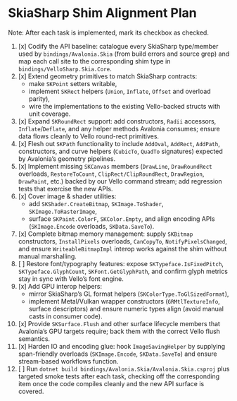 # SkiaSharp Shim Alignment Plan

Note: After each task is implemented, mark its checkbox as checked.

1. [x] Codify the API baseline: catalogue every SkiaSharp type/member used by `bindings/Avalonia.Skia` (from build errors and source grep) and map each call site to the corresponding shim type in `bindings/VelloSharp.Skia.Core`.
2. [x] Extend geometry primitives to match SkiaSharp contracts:
   - make `SKPoint` setters writable,
   - implement `SKRect` helpers (`Union`, `Inflate`, `Offset` and overload parity),
   - wire the implementations to the existing Vello-backed structs with unit coverage.
3. [x] Expand `SKRoundRect` support: add constructors, `Radii` accessors, `Inflate`/`Deflate`, and any helper methods Avalonia consumes; ensure data flows cleanly to Vello round-rect primitives.
4. [x] Flesh out `SKPath` functionality to include `AddOval`, `AddRect`, `AddPath`, constructors, and curve helpers (`CubicTo`, `QuadTo` signatures) expected by Avalonia’s geometry pipelines.
5. [x] Implement missing `SKCanvas` members (`DrawLine`, `DrawRoundRect` overloads, `RestoreToCount`, `ClipRect/ClipRoundRect`, `DrawRegion`, `DrawPaint`, etc.) backed by our Vello command stream; add regression tests that exercise the new APIs.
6. [x] Cover image & shader utilities:
   - add `SKShader.CreateBitmap`, `SKImage.ToShader`, `SKImage.ToRasterImage`,
   - surface `SKPaint.ColorF`, `SKColor.Empty`, and align encoding APIs (`SKImage.Encode` overloads, `SKData.SaveTo`).
7. [x] Complete bitmap memory management: supply `SKBitmap` constructors, `InstallPixels` overloads, `CanCopyTo`, `NotifyPixelsChanged`, and ensure `WriteableBitmapImpl` interop works against the shim without manual marshalling.
8. [ ] Restore font/typography features: expose `SKTypeface.IsFixedPitch`, `SKTypeface.GlyphCount`, `SKFont.GetGlyphPath`, and confirm glyph metrics stay in sync with Vello’s font engine.
9. [x] Add GPU interop helpers:
   - mirror SkiaSharp’s GL format helpers (`SKColorType.ToGlSizedFormat`),
   - implement Metal/Vulkan wrapper constructors (`GRMtlTextureInfo`, surface descriptors) and ensure numeric types align (avoid manual casts in consumer code).
10. [x] Provide `SKSurface.Flush` and other surface lifecycle members that Avalonia’s GPU targets require; back them with the correct Vello flush semantics.
11. [x] Harden IO and encoding glue: hook `ImageSavingHelper` by supplying span-friendly overloads (`SKImage.Encode`, `SKData.SaveTo`) and ensure stream-based workflows function.
12. [ ] Run `dotnet build bindings/Avalonia.Skia/Avalonia.Skia.csproj` plus targeted smoke tests after each task, checking off the corresponding item once the code compiles cleanly and the new API surface is covered.
